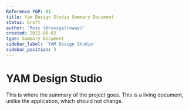 ```yaml
---
Reference YGP: 01
title: Yam Design Studio Summary Document
status: Draft
author: 'Ross (@rossgalloway)'
created: 2022-06-02
type: Summary Document
sidebar_label: 'YAM Design Studio'
sidebar_position: 3
---
```


# YAM Design Studio 

This is where the summary of the project goes. This is a living document, unlike the application, which should not change.